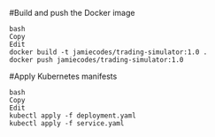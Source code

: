 #Build and push the Docker image
```
bash
Copy
Edit
docker build -t jamiecodes/trading-simulator:1.0 .
docker push jamiecodes/trading-simulator:1.0
```
#Apply Kubernetes manifests
```
bash
Copy
Edit
kubectl apply -f deployment.yaml
kubectl apply -f service.yaml
```
